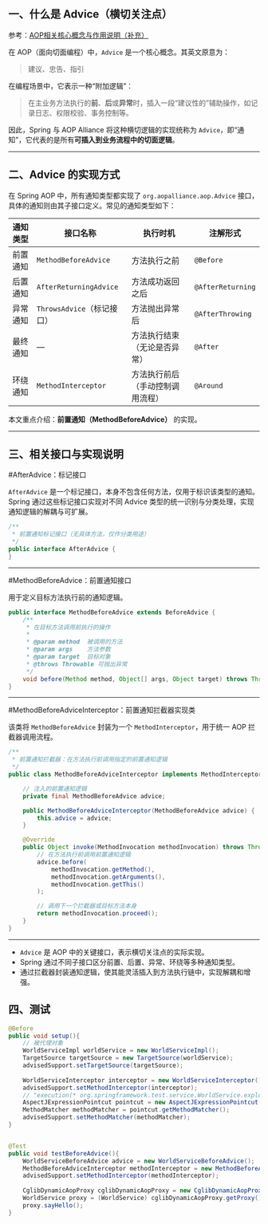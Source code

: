 
## 一、什么是 Advice（横切关注点）

参考：[AOP相关核心概念与作用说明（补充）](AOP相关核心概念与作用说明（补充）)


在 AOP（面向切面编程）中，`Advice` 是一个核心概念。其英文原意为：

> 建议、忠告、指引

在编程场景中，它表示一种“附加逻辑”：

> 在主业务方法执行的**前**、**后**或**异常**时，插入一段“建议性的”辅助操作，如记录日志、权限校验、事务控制等。

因此，Spring 与 AOP Alliance 将这种横切逻辑的实现统称为 `Advice`，即“通知”，它代表的是所有**可插入到业务流程中的切面逻辑**。

---

## 二、Advice 的实现方式

在 Spring AOP 中，所有通知类型都实现了 `org.aopalliance.aop.Advice` 接口，具体的通知则由其子接口定义。常见的通知类型如下：

| 通知类型 | 接口名称                   | 执行时机             | 注解形式              |
| ---- | ---------------------- | ---------------- | ----------------- |
| 前置通知 | `MethodBeforeAdvice`   | 方法执行之前           | `@Before`         |
| 后置通知 | `AfterReturningAdvice` | 方法成功返回之后         | `@AfterReturning` |
| 异常通知 | `ThrowsAdvice`（标记接口）   | 方法抛出异常后          | `@AfterThrowing`  |
| 最终通知 | —                      | 方法执行结束（无论是否异常）   | `@After`          |
| 环绕通知 | `MethodInterceptor`    | 方法执行前后（手动控制调用流程） | `@Around`         |

本文重点介绍：**前置通知（MethodBeforeAdvice）** 的实现。

---

## 三、相关接口与实现说明

#AfterAdvice：标记接口

`AfterAdvice` 是一个标记接口，本身不包含任何方法，仅用于标识该类型的通知。Spring 通过这些标记接口实现对不同 Advice 类型的统一识别与分类处理，实现通知逻辑的解耦与可扩展。

```java
/**
 * 前置通知标记接口（无具体方法，仅作分类用途）
 */
public interface AfterAdvice {
}
```

---

#MethodBeforeAdvice：前置通知接口

用于定义目标方法执行前的通知逻辑。

```java
public interface MethodBeforeAdvice extends BeforeAdvice {
    /**
     * 在目标方法调用前执行的操作
     *
     * @param method  被调用的方法
     * @param args    方法参数
     * @param target  目标对象
     * @throws Throwable 可抛出异常
     */
    void before(Method method, Object[] args, Object target) throws Throwable;
}
```

---

#MethodBeforeAdviceInterceptor：前置通知拦截器实现类

该类将 `MethodBeforeAdvice` 封装为一个 `MethodInterceptor`，用于统一 AOP 拦截器调用流程。

```java
/**
 * 前置通知拦截器：在方法执行前调用指定的前置通知逻辑
 */
public class MethodBeforeAdviceInterceptor implements MethodInterceptor {

    // 注入的前置通知逻辑
    private final MethodBeforeAdvice advice;

    public MethodBeforeAdviceInterceptor(MethodBeforeAdvice advice) {
        this.advice = advice;
    }

    @Override
    public Object invoke(MethodInvocation methodInvocation) throws Throwable {
        // 在方法执行前调用前置通知逻辑
        advice.before(
            methodInvocation.getMethod(),
            methodInvocation.getArguments(),
            methodInvocation.getThis()
        );

        // 调用下一个拦截器或目标方法本身
        return methodInvocation.proceed();
    }
}
```

---


- `Advice` 是 AOP 中的关键接口，表示横切关注点的实际实现。
- Spring 通过不同子接口区分前置、后置、异常、环绕等多种通知类型。
- 通过拦截器封装通知逻辑，使其能灵活插入到方法执行链中，实现解耦和增强。


## 四、测试

```java
@Before  
public void setup(){  
	// 被代理对象
    WorldServiceImpl worldService = new WorldServiceImpl();  
    TargetSource targetSource = new TargetSource(worldService);  
    advisedSupport.setTargetSource(targetSource);  
  
    WorldServiceInterceptor interceptor = new WorldServiceInterceptor();  
    advisedSupport.setMethodInterceptor(interceptor);  
    // "execution(* org.springframework.test.service.WorldService.explode(..))"  
    AspectJExpressionPointcut pointcut = new AspectJExpressionPointcut("execution(* org.qlspringframework.beans.service.WorldService.sayHello(..))");  
    MethodMatcher methodMatcher = pointcut.getMethodMatcher();  
    advisedSupport.setMethodMatcher(methodMatcher);  
}


@Test  
public void testBeforeAdvice(){  
    WorldServiceBeforeAdvice advice = new WorldServiceBeforeAdvice();  
    MethodBeforeAdviceInterceptor methodInterceptor = new MethodBeforeAdviceInterceptor(advice);  
    advisedSupport.setMethodInterceptor(methodInterceptor);  
  
    CglibDynamicAopProxy cglibDynamicAopProxy = new CglibDynamicAopProxy(advisedSupport);  
    WorldService proxy = (WorldService) cglibDynamicAopProxy.getProxy();  
    proxy.sayHello();  
}
```